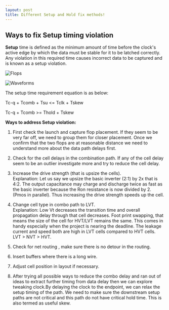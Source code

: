 ```yaml
---
layout: post
title: Different Setup and Hold fix methods!
---
```


## Ways to fix Setup timing violation
**Setup** time is defined as the minimum amount of time before the clock's active edge by which the data must be stable for it to be latched correctly. Any violation in this required time causes incorrect data to be captured and is known as a setup violation.

![Flops](https://www.edn.com/wp-content/uploads/media-1168670-setupandhold1.jpg)

![Waveforms](https://www.edn.com/wp-content/uploads/media-1168671-setupandhold2.jpg)

The setup time requirement equation is as below:

Tc-q + Tcomb + Tsu <= Tclk + Tskew

Tc-q + Tcomb >= Thold + Tskew

**Ways to address Setup violation:**

1) First check the launch and capture flop placement. If they seem to be very far off, we need to group them for closer placement. Once we confirm that the two flops are at reasonable distance we need to understand more about the data path delays first.

2) Check for the cell delays in the combination path. If any of the cell delay seem to be an outlier investigate more and try to reduce the cell delay.

3) Increase the drive strength (that is upsize the cells). <br>
Explanation: Let us say we upsize the basic inverter (2:1) by 2x that is 4:2. The output capacitance may charge and discharge twice as fast as the basic inverter because the Ron resistance is now divided by 2. (Pmos in parallel). Thus increasing the drive strength speeds up the cell.

4) Change cell type in combo path to LVT. <br>
Explanation: Low Vt decreases the transition time and overall propagation delay through that cell decreases. Foot print swapping, that means the size of the cell for HVT/LVT remains the same. This comes in handy especially when the project is nearing the deadline. The leakage current and speed both are high in LVT cells compared to HVT cells. LVT > NVT > HVT.

4) Check for net routing , make sure there is no detour in the routing.

5) Insert buffers where there is a long wire.

6) Adjust cell position in layout if necessary.

7) After trying all possible ways to reduce the combo delay and ran out of ideas to extract further timing from data delay then we can explore tweaking clock.By delaying the clock to the endpoint, we can relax the setup timing of the path. We need to make sure the downstream setup paths are not critical and this path do not have critical hold time. This is also termed as useful skew.
